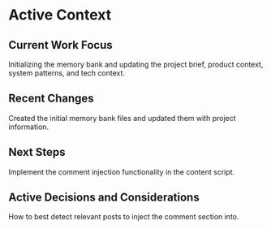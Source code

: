 # Active Context

## Current Work Focus

Initializing the memory bank and updating the project brief, product context, system patterns, and tech context.

## Recent Changes

Created the initial memory bank files and updated them with project information.

## Next Steps

Implement the comment injection functionality in the content script.

## Active Decisions and Considerations

How to best detect relevant posts to inject the comment section into.
